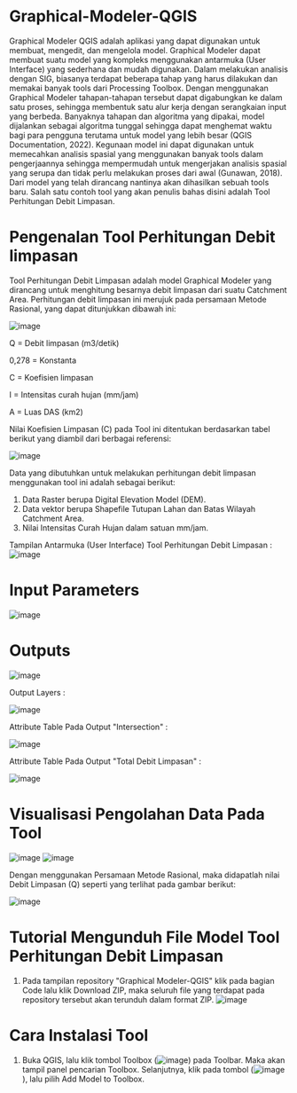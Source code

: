 # Graphical-Modeler-QGIS
Graphical Modeler QGIS
adalah aplikasi yang dapat digunakan untuk membuat, mengedit, dan mengelola model. Graphical Modeler dapat membuat suatu model yang kompleks menggunakan antarmuka (User Interface) yang sederhana dan mudah digunakan. Dalam melakukan analisis dengan SIG, biasanya terdapat beberapa tahap yang harus dilakukan dan memakai banyak tools dari Processing Toolbox. Dengan menggunakan Graphical Modeler tahapan-tahapan tersebut dapat digabungkan ke dalam satu proses, sehingga membentuk satu alur kerja dengan serangkaian input yang berbeda. Banyaknya tahapan dan algoritma yang dipakai, model dijalankan sebagai algoritma tunggal sehingga dapat menghemat waktu bagi para pengguna terutama untuk model yang lebih besar (QGIS Documentation, 2022). Kegunaan model ini dapat digunakan untuk memecahkan analisis spasial yang menggunakan banyak tools dalam pengerjaannya sehingga mempermudah untuk mengerjakan analisis spasial yang serupa dan tidak perlu melakukan proses dari awal (Gunawan, 2018). Dari model yang telah dirancang nantinya akan dihasilkan sebuah tools baru. Salah satu contoh tool yang akan penulis bahas disini adalah Tool Perhitungan Debit Limpasan.
# Pengenalan Tool Perhitungan Debit limpasan
Tool Perhitungan Debit Limpasan adalah model Graphical Modeler yang dirancang untuk menghitung besarnya debit limpasan dari suatu Catchment Area. Perhitungan debit limpasan ini merujuk pada persamaan Metode Rasional, yang dapat ditunjukkan dibawah ini:

![image](https://user-images.githubusercontent.com/124231433/217170643-0ff46dd5-bb4c-4e50-a0e2-fc95b7137019.png)

Q	=  Debit limpasan (m3/detik)

0,278	=  Konstanta

C	=  Koefisien limpasan

I	=  Intensitas curah hujan (mm/jam)

A	=  Luas DAS (km2)

Nilai Koefisien Limpasan (C) pada Tool ini ditentukan berdasarkan tabel berikut yang diambil dari berbagai referensi:

![image](https://user-images.githubusercontent.com/124231433/217183004-94e841d6-77e1-461e-913b-4705b0a29c95.png)

Data yang dibutuhkan untuk melakukan perhitungan debit limpasan menggunakan tool ini adalah sebagai berikut:
1) Data Raster berupa Digital Elevation Model (DEM).
2) Data vektor berupa Shapefile Tutupan Lahan dan Batas Wilayah Catchment Area.
3) Nilai Intensitas Curah Hujan dalam satuan mm/jam.

Tampilan Antarmuka (User Interface) Tool Perhitungan Debit Limpasan :
![image](https://user-images.githubusercontent.com/124231433/217182701-1ed660db-0708-42a8-9d21-e057efebd176.png)
# Input Parameters
![image](https://user-images.githubusercontent.com/124231433/217182318-6beff197-5b95-42ab-8f57-5ec550fc4301.png)
# Outputs
![image](https://user-images.githubusercontent.com/124231433/217182346-048f1ebe-c401-445c-9f4d-3576550a964c.png)

Output Layers :

![image](https://user-images.githubusercontent.com/124231433/217185901-801d8478-41fd-4d4c-96b8-6c1e35fe901c.png)

Attribute Table Pada Output "Intersection" :

![image](https://user-images.githubusercontent.com/124231433/217185224-68974bf9-66d2-45df-9cef-ffe5809a94a5.png)

Attribute Table Pada Output "Total Debit Limpasan" :

![image](https://user-images.githubusercontent.com/124231433/217184894-7c48ba08-566f-426a-9b21-4c1f1f14061e.png)

# Visualisasi Pengolahan Data Pada Tool
![image](https://user-images.githubusercontent.com/124231433/217182076-ae643d88-98ad-4a9e-bc30-398f90845385.png)
![image](https://user-images.githubusercontent.com/124231433/217188141-37a03290-6475-41a5-81a7-b66effc802a6.png)

Dengan menggunakan Persamaan Metode Rasional, maka didapatlah nilai Debit Limpasan (Q) seperti yang terlihat pada gambar berikut:

![image](https://user-images.githubusercontent.com/124231433/217188431-e204ff41-9ed4-42d8-9475-be1f96e3d0f4.png)

# Tutorial Mengunduh File Model Tool Perhitungan Debit Limpasan
1) Pada tampilan repository "Graphical Modeler-QGIS" klik pada bagian Code lalu klik Download ZIP, maka seluruh file yang terdapat pada repository tersebut akan terunduh dalam format ZIP.
![image](https://user-images.githubusercontent.com/124231433/217441270-6c8e6a3b-544d-4b92-879f-6a535e6c1283.png)


# Cara Instalasi Tool
1) Buka QGIS, lalu klik tombol Toolbox (![image](https://user-images.githubusercontent.com/124231433/217439897-4816868a-e000-4b2f-822f-3bab1a718e3b.png)) pada Toolbar. Maka akan tampil panel pencarian Toolbox. Selanjutnya, klik pada tombol (![image](https://user-images.githubusercontent.com/124231433/217439755-b51319f6-31e0-4cbd-b097-75f4e21a24e6.png)), lalu pilih Add Model to Toolbox.
